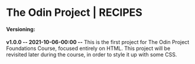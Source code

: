 # The Odin Project | RECIPES

#### Versioning:
**v1.0.0 -- 2021-10-06-00:00 --** This is the first project for The Odin Project Foundations Course, focused entirely on HTML. This project will be revisited later during the course, in order to style it up with some CSS.